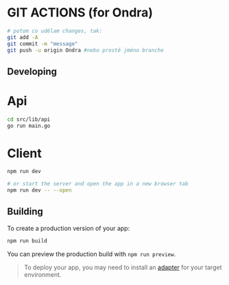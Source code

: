 # GIT ACTIONS (for Ondra)

```bash
# potom co udělam changes, tak:
git add -A
git commit -m "message"
git push -u origin Ondra #nebo prostě jméno branche
```

## Developing

# Api

```bash
cd src/lib/api
go run main.go
```

# Client

```bash
npm run dev

# or start the server and open the app in a new browser tab
npm run dev -- --open
```

## Building

To create a production version of your app:

```bash
npm run build
```

You can preview the production build with `npm run preview`.

> To deploy your app, you may need to install an [adapter](https://kit.svelte.dev/docs/adapters) for your target environment.
